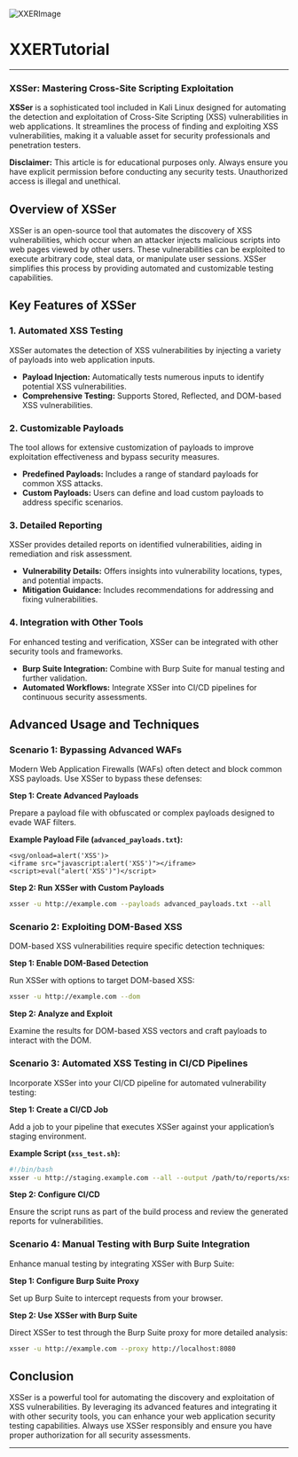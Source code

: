 ![XXERImage](https://github.com/incogneto1337/XXERTutorial/blob/main/cyberastral.com-6.jpg)

# XXERTutorial

---

### **XSSer: Mastering Cross-Site Scripting Exploitation**

**XSSer** is a sophisticated tool included in Kali Linux designed for automating the detection and exploitation of Cross-Site Scripting (XSS) vulnerabilities in web applications. It streamlines the process of finding and exploiting XSS vulnerabilities, making it a valuable asset for security professionals and penetration testers.

**Disclaimer:** This article is for educational purposes only. Always ensure you have explicit permission before conducting any security tests. Unauthorized access is illegal and unethical.

## **Overview of XSSer**

XSSer is an open-source tool that automates the discovery of XSS vulnerabilities, which occur when an attacker injects malicious scripts into web pages viewed by other users. These vulnerabilities can be exploited to execute arbitrary code, steal data, or manipulate user sessions. XSSer simplifies this process by providing automated and customizable testing capabilities.

## **Key Features of XSSer**

### **1. Automated XSS Testing**

XSSer automates the detection of XSS vulnerabilities by injecting a variety of payloads into web application inputs.

- **Payload Injection:** Automatically tests numerous inputs to identify potential XSS vulnerabilities.
- **Comprehensive Testing:** Supports Stored, Reflected, and DOM-based XSS vulnerabilities.

### **2. Customizable Payloads**

The tool allows for extensive customization of payloads to improve exploitation effectiveness and bypass security measures.

- **Predefined Payloads:** Includes a range of standard payloads for common XSS attacks.
- **Custom Payloads:** Users can define and load custom payloads to address specific scenarios.

### **3. Detailed Reporting**

XSSer provides detailed reports on identified vulnerabilities, aiding in remediation and risk assessment.

- **Vulnerability Details:** Offers insights into vulnerability locations, types, and potential impacts.
- **Mitigation Guidance:** Includes recommendations for addressing and fixing vulnerabilities.

### **4. Integration with Other Tools**

For enhanced testing and verification, XSSer can be integrated with other security tools and frameworks.

- **Burp Suite Integration:** Combine with Burp Suite for manual testing and further validation.
- **Automated Workflows:** Integrate XSSer into CI/CD pipelines for continuous security assessments.

## **Advanced Usage and Techniques**

### **Scenario 1: Bypassing Advanced WAFs**

Modern Web Application Firewalls (WAFs) often detect and block common XSS payloads. Use XSSer to bypass these defenses:

**Step 1: Create Advanced Payloads**

Prepare a payload file with obfuscated or complex payloads designed to evade WAF filters.

**Example Payload File (`advanced_payloads.txt`):**
```
<svg/onload=alert('XSS')>
<iframe src="javascript:alert('XSS')"></iframe>
<script>eval("alert('XSS')")</script>
```

**Step 2: Run XSSer with Custom Payloads**

```bash
xsser -u http://example.com --payloads advanced_payloads.txt --all
```

### **Scenario 2: Exploiting DOM-Based XSS**

DOM-based XSS vulnerabilities require specific detection techniques:

**Step 1: Enable DOM-Based Detection**

Run XSSer with options to target DOM-based XSS:

```bash
xsser -u http://example.com --dom
```

**Step 2: Analyze and Exploit**

Examine the results for DOM-based XSS vectors and craft payloads to interact with the DOM.

### **Scenario 3: Automated XSS Testing in CI/CD Pipelines**

Incorporate XSSer into your CI/CD pipeline for automated vulnerability testing:

**Step 1: Create a CI/CD Job**

Add a job to your pipeline that executes XSSer against your application’s staging environment.

**Example Script (`xss_test.sh`):**
```bash
#!/bin/bash
xsser -u http://staging.example.com --all --output /path/to/reports/xss_report.html
```

**Step 2: Configure CI/CD**

Ensure the script runs as part of the build process and review the generated reports for vulnerabilities.

### **Scenario 4: Manual Testing with Burp Suite Integration**

Enhance manual testing by integrating XSSer with Burp Suite:

**Step 1: Configure Burp Suite Proxy**

Set up Burp Suite to intercept requests from your browser.

**Step 2: Use XSSer with Burp Suite**

Direct XSSer to test through the Burp Suite proxy for more detailed analysis:

```bash
xsser -u http://example.com --proxy http://localhost:8080
```

## **Conclusion**

XSSer is a powerful tool for automating the discovery and exploitation of XSS vulnerabilities. By leveraging its advanced features and integrating it with other security tools, you can enhance your web application security testing capabilities. Always use XSSer responsibly and ensure you have proper authorization for all security assessments.

---
